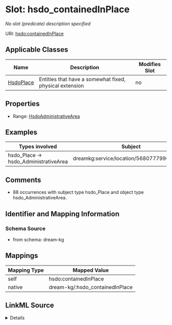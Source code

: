 

# Slot: hsdo_containedInPlace


_No slot (predicate) description specified_





URI: [hsdo:containedInPlace](http://schema.org/containedInPlace)



<!-- no inheritance hierarchy -->





## Applicable Classes

| Name | Description | Modifies Slot |
| --- | --- | --- |
| [HsdoPlace](../classes/HsdoPlace.md) | Entities that have a somewhat fixed, physical extension |  no  |







## Properties

* Range: [HsdoAdministrativeArea](../classes/HsdoAdministrativeArea.md)






## Examples

| Types involved | Subject | Predicate | Object |
| --- | --- | --- | --- |
| hsdo_Place → hsdo_AdministrativeArea | dreamkg:service/location/5680777996009472 | hsdo:containedInPlace | dreamkg:zip/19130 |


## Comments

* 88 occurrences with subject type hsdo_Place and object type hsdo_AdministrativeArea.

## Identifier and Mapping Information







### Schema Source


* from schema: dream-kg




## Mappings

| Mapping Type | Mapped Value |
| ---  | ---  |
| self | hsdo:containedInPlace |
| native | dream-kg/:hsdo_containedInPlace |




## LinkML Source

<details>
```yaml
name: hsdo_containedInPlace
description: No slot (predicate) description specified
comments:
- 88 occurrences with subject type hsdo_Place and object type hsdo_AdministrativeArea.
examples:
- description: hsdo_Place → hsdo_AdministrativeArea
  object:
    example_object: dreamkg:zip/19130
    example_predicate: hsdo:containedInPlace
    example_subject: dreamkg:service/location/5680777996009472
from_schema: dream-kg
rank: 1000
slot_uri: hsdo:containedInPlace
alias: hsdo_containedInPlace
domain_of:
- hsdo_Place
range: hsdo_AdministrativeArea

```
</details>